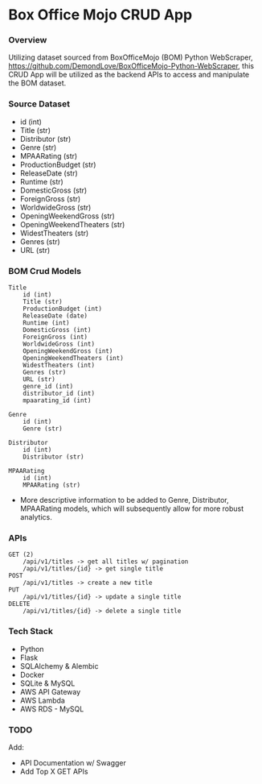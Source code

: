 # Box Office Mojo CRUD App

### Overview

Utilizing dataset sourced from BoxOfficeMojo (BOM) Python WebScraper, https://github.com/DemondLove/BoxOfficeMojo-Python-WebScraper, this CRUD App will be utilized as the backend APIs to access and manipulate the BOM dataset.

### Source Dataset

- id (int)
- Title (str)
- Distributor (str)
- Genre (str)
- MPAARating (str)
- ProductionBudget (str)
- ReleaseDate (str)
- Runtime (str)
- DomesticGross (str)
- ForeignGross (str)
- WorldwideGross (str)
- OpeningWeekendGross (str)
- OpeningWeekendTheaters (str)
- WidestTheaters (str)
- Genres (str)
- URL (str)

### BOM Crud Models

    Title
        id (int)
        Title (str)
        ProductionBudget (int)
        ReleaseDate (date)
        Runtime (int)
        DomesticGross (int)
        ForeignGross (int)
        WorldwideGross (int)
        OpeningWeekendGross (int)
        OpeningWeekendTheaters (int)
        WidestTheaters (int)
        Genres (str)
        URL (str)
        genre_id (int)
        distributor_id (int)
        mpaarating_id (int)

    Genre
        id (int)
        Genre (str)
    
    Distributor
        id (int)
        Distributor (str)
    
    MPAARating
        id (int)
        MPAARating (str)
* More descriptive information to be added to Genre, Distributor, MPAARating models, which will subsequently allow for more robust analytics.

### APIs

    GET (2)
        /api/v1/titles -> get all titles w/ pagination
        /api/v1/titles/{id} -> get single title
    POST
        /api/v1/titles -> create a new title
    PUT
        /api/v1/titles/{id} -> update a single title
    DELETE
        /api/v1/titles/{id} -> delete a single title

### Tech Stack

- Python
- Flask
- SQLAlchemy & Alembic
- Docker
- SQLite & MySQL
- AWS API Gateway
- AWS Lambda
- AWS RDS - MySQL

### TODO
Add:
- API Documentation w/ Swagger
- Add Top X GET APIs
